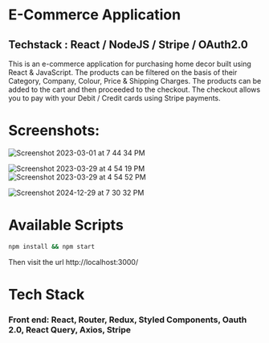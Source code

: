  
#  E-Commerce Application  
## Techstack : React / NodeJS / Stripe / OAuth2.0



  
 This is an e-commerce application for purchasing home decor built using React & JavaScript. 
 The products can be filtered on the basis of their Category, Company, Colour, Price & Shipping Charges. 
 The products can be added to the cart and then proceeded to the checkout. The checkout allows you to pay with your Debit / Credit cards using Stripe payments.
 

 
# Screenshots: 

![Screenshot 2023-03-01 at 7 44 34 PM](https://user-images.githubusercontent.com/2153396/227244001-abd106d4-ef01-4136-8f1b-ffe6c5424d00.png)

![Screenshot 2023-03-29 at 4 54 19 PM](https://user-images.githubusercontent.com/2153396/228579573-c203051a-fc29-4489-b157-2de0981a9a4d.png)
![Screenshot 2023-03-29 at 4 54 52 PM](https://user-images.githubusercontent.com/2153396/228579984-82d8a32b-f15a-466b-91a3-adeae0fba8f8.png)


![Screenshot 2024-12-29 at 7 30 32 PM](https://github.com/user-attachments/assets/c4203e5a-ded7-447b-95c9-ceb60d93b419)

   

# Available Scripts

```sh
npm install && npm start
```

Then visit the url http://localhost:3000/



# Tech Stack
### Front end: React, Router, Redux, Styled Components, Oauth 2.0, React Query, Axios, Stripe


 


 
